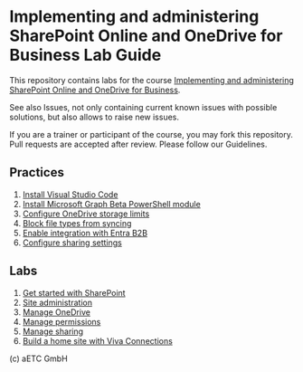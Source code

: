 # Implementing and administering SharePoint Online and OneDrive for Business Lab Guide

This repository contains labs for the course [Implementing and administering SharePoint Online and OneDrive for Business](https://www.etc.at/training/sponline/).

See also Issues, not only containing current known issues with possible solutions, but also allows to raise new issues.

If you are a trainer or participant of the course, you may fork this repository. Pull requests are accepted after review. Please follow our Guidelines.

## Practices

1. [Install Visual Studio Code](Instructions/Practices/Install-Visual-Studio-Code.md)
1. [Install Microsoft Graph Beta PowerShell module](Instructions/Practices/Install-Microsoft-Graph-Beta-PowerShell-module.md)
1. [Configure OneDrive storage limits](Instructions/Practices/Configure-OneDrive-storage-limits.md)
1. [Block file types from syncing](Instructions/Practices/Block-file-types-from-syncing.md)
1. [Enable integration with Entra B2B](Instructions/Practices/Enable-integration-with-Entra-B2B.md)
1. [Configure sharing settings](Instructions/Practices/Configure-sharing-settings.md)

## Labs

1. [Get started with SharePoint](Instructions/Labs/Get-started-with-SharePoint-administration.md)
1. [Site administration](Instructions/Labs/Site-administration.md)
1. [Manage OneDrive](Instructions/Labs/Manage-OneDrive.md)
1. [Manage permissions](Instructions/Labs/Manage-permissions.md)
1. [Manage sharing](Instructions/Labs/Manage-sharing.md)
1. [Build a home site with Viva Connections](Instructions/Labs/Build-a-home-site-with-Viva-Connections.md)

(c) aETC GmbH
